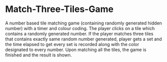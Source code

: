 # Match-Three-Tiles-Game
A number based tile matching game (containing randomly generated hidden number) with a timer and colour coding.
The player clicks on a tile which contains a randomly generated number. If the player matches three tiles that contains exactly same 
random number generated, player gets a set and the time elapsed to get every set is recorded along with the color designated to every 
number. Upon matching all the tiles, the game is finished and the result is shown. 
